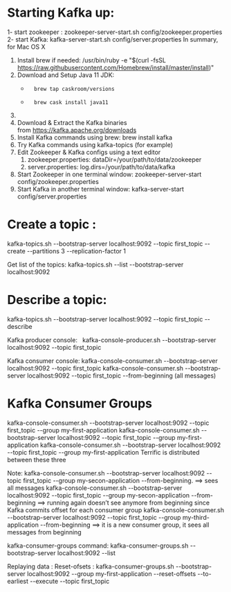 # Starting Kafka up:
1- start zookeeper : zookeeper-server-start.sh config/zookeeper.properties
2- start Kafka: kafka-server-start.sh config/server.properties
In summary, for Mac OS X
1. Install brew if needed: /usr/bin/ruby -e "$(curl -fsSL https://raw.githubusercontent.com/Homebrew/install/master/install)"
2. Download and Setup Java 11 JDK:
    * 		brew tap caskroom/versions
    * 		brew cask install java11
3.   
4. Download & Extract the Kafka binaries from https://kafka.apache.org/downloads
5. Install Kafka commands using brew: brew install kafka
6. Try Kafka commands using kafka-topics (for example)
7. Edit Zookeeper & Kafka configs using a text editor
    1. zookeeper.properties: dataDir=/your/path/to/data/zookeeper
    2. server.properties: log.dirs=/your/path/to/data/kafka
8. Start Zookeeper in one terminal window: zookeeper-server-start config/zookeeper.properties
9. Start Kafka in another terminal window: kafka-server-start config/server.properties


# Create a topic :
kafka-topics.sh --bootstrap-server localhost:9092 --topic first_topic --create --partitions 3 --replication-factor 1

Get list of the topics:
kafka-topics.sh --list --bootstrap-server localhost:9092

# Describe a topic:
kafka-topics.sh --bootstrap-server localhost:9092 --topic first_topic --describe


Kafka producer console:   kafka-console-producer.sh --bootstrap-server localhost:9092 --topic first_topic

Kafka consumer console:
kafka-console-consumer.sh --bootstrap-server localhost:9092 --topic first_topic
kafka-console-consumer.sh --bootstrap-server localhost:9092 --topic first_topic --from-beginning (all messages)

# Kafka Consumer Groups
kafka-console-consumer.sh --bootstrap-server localhost:9092 --topic first_topic --group my-first-application
kafka-console-consumer.sh --bootstrap-server localhost:9092 --topic first_topic --group my-first-application
kafka-console-consumer.sh --bootstrap-server localhost:9092 --topic first_topic --group my-first-application
Terrific is distributed between these three

Note:
kafka-console-consumer.sh --bootstrap-server localhost:9092 --topic first_topic --group my-secon-application --from-beginning. ==> sees all messages
kafka-console-consumer.sh --bootstrap-server localhost:9092 --topic first_topic --group my-secon-application --from-beginning  ==> running again doesn’t see anymore from beginning since Kafka commits offset for each consumer group
kafka-console-consumer.sh --bootstrap-server localhost:9092 --topic first_topic --group my-third-application --from-beginning ==> it is a new consumer group, it sees all messages from beginning

kafka-consumer-groups command:
kafka-consumer-groups.sh --bootstrap-server localhost:9092 --list

Replaying data : Reset-ofsets :
kafka-consumer-groups.sh --bootstrap-server localhost:9092 --group my-first-application --reset-offsets --to-earliest --execute --topic first_topic











